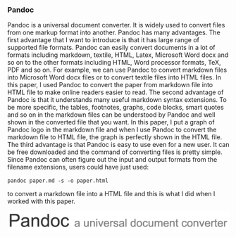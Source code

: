 ### **Pandoc**

Pandoc is a universal document converter. It is widely used to convert files from one markup format into another. Pandoc has many advantages. The first advantage that I want to introduce is that it has large range of supported file formats. Pandoc can easily convert documents in a lot of formats including markdown, textile, HTML, Latex, Microsoft Word docx and so on to the other formats including HTML, Word processor formats, TeX, PDF and so on. For example, we can use Pandoc to convert markdown files into Microsoft Word docx files or to convert textile files into HTML files. In this paper, I used Pandoc to convert the paper from markdown file into HTML file to make online readers easier to read. The second advantage of Pandoc is that it understands many useful markdown syntax extensions. To be more specific, the tables, footnotes, graphs, code blocks, smart quotes and so on in the markdown files can be understood by Pandoc and well shown in the converted file that you want. In this paper, I put a graph of Pandoc logo in the markdown file and when I use Pandoc to convert the markdown file to HTML file, the graph is perfectly shown in the HTML file. The third advantage is that Pandoc is easy to use even for a new user. It can be free downloaded and the command of converting files is pretty simple. Since Pandoc can often figure out the input and output formats from the filename extensions, users could have just used:

~~~
pandoc paper.md -s -o paper.html
~~~

to convert a markdown file into a HTML file and this is what I did when I worked with this paper.

![Pandoc Logo](https://github.com/yukunhe/stat159-fall2016-project1/blob/master/images/pandoc-logo.png)
